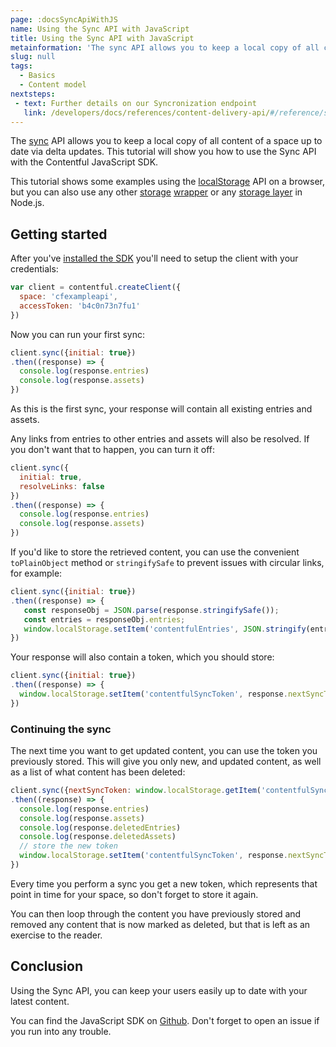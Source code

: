 ```yaml
---
page: :docsSyncApiWithJS
name: Using the Sync API with JavaScript
title: Using the Sync API with JavaScript
metainformation: 'The sync API allows you to keep a local copy of all content of a space up to date via delta updates. This tutorial will show you how to use the Sync API with the Contentful JavaScript SDK.'
slug: null
tags:
  - Basics
  - Content model
nextsteps:
 - text: Further details on our Syncronization endpoint
   link: /developers/docs/references/content-delivery-api/#/reference/synchronization/
---
```


The [sync](/developers/docs/concepts/sync/) API allows you to keep a local copy of all content of a space up to date via delta updates. This tutorial will show you how to use the Sync API with the Contentful JavaScript SDK.

This tutorial shows some examples using the [localStorage](https://developer.mozilla.org/en/docs/Web/API/Window/localStorage) API on a browser, but you can also use any other [storage](https://github.com/localForage/localForage) [wrapper](https://pouchdb.com/) or any [storage layer](https://github.com/Level/levelup) in Node.js.

## Getting started

After you've [installed the SDK](/developers/docs/javascript/tutorials/using-js-cda-sdk/#setting-up-the-client) you'll need to setup the client with your credentials:

~~~javascript
var client = contentful.createClient({
  space: 'cfexampleapi',
  accessToken: 'b4c0n73n7fu1'
})
~~~

Now you can run your first sync:

~~~javascript
client.sync({initial: true})
.then((response) => {
  console.log(response.entries)
  console.log(response.assets)
})
~~~

As this is the first sync, your response will contain all existing entries and assets.

Any links from entries to other entries and assets will also be resolved. If you don't want that to happen, you can turn it off:

~~~javascript
client.sync({
  initial: true,
  resolveLinks: false
})
.then((response) => {
  console.log(response.entries)
  console.log(response.assets)
})
~~~

If you'd like to store the retrieved content, you can use the convenient `toPlainObject` method or `stringifySafe` to prevent issues with circular links, for example:

~~~javascript
client.sync({initial: true})
.then((response) => {
   const responseObj = JSON.parse(response.stringifySafe());
   const entries = responseObj.entries;
   window.localStorage.setItem('contentfulEntries', JSON.stringify(entries))
})
~~~


Your response will also contain a token, which you should store:

~~~javascript
client.sync({initial: true})
.then((response) => {
  window.localStorage.setItem('contentfulSyncToken', response.nextSyncToken)
})
~~~

### Continuing the sync

The next time you want to get updated content, you can use the token you previously stored. This will give you only new, and updated content, as well as a list of what content has been deleted:

~~~javascript
client.sync({nextSyncToken: window.localStorage.getItem('contentfulSyncToken')})
.then((response) => {
  console.log(response.entries)
  console.log(response.assets)
  console.log(response.deletedEntries)
  console.log(response.deletedAssets)
  // store the new token
  window.localStorage.setItem('contentfulSyncToken', response.nextSyncToken)
})
~~~

Every time you perform a sync you get a new token, which represents that point in time for your space, so don't forget to store it again.

You can then loop through the content you have previously stored and removed any content that is now marked as deleted, but that is left as an exercise to the reader.

## Conclusion

Using the Sync API, you can keep your users easily up to date with your latest content.

You can find the JavaScript SDK on [Github](https://github.com/contentful/contentful.js). Don't forget to open an issue if you run into any trouble.

